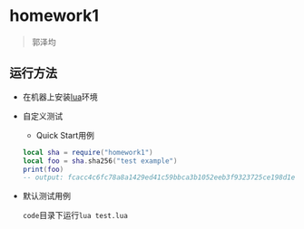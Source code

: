 # homework1

> 郭泽均

## 运行方法

- 在机器上安装[lua](https://www.lua.org/)环境

- 自定义测试

  - Quick Start用例

  ```lua
  local sha = require("homework1")
  local foo = sha.sha256("test example")
  print(foo)
  -- output: fcacc4c6fc78a8a1429ed41c59bbca3b1052eeb3f9323725ce198d1ea8c32e06
  ```

- 默认测试用例

  `code`目录下运行`lua test.lua`
